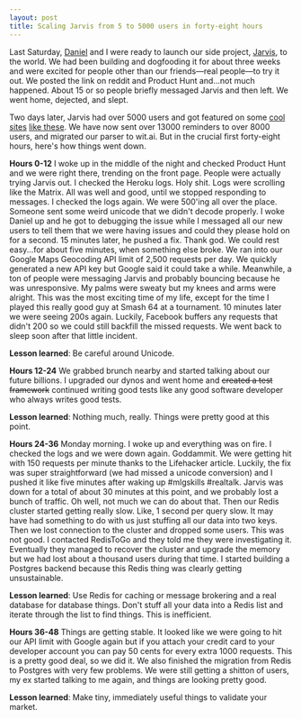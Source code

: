 ```yaml
---
layout: post
title: Scaling Jarvis from 5 to 5000 users in forty-eight hours
---
```


Last Saturday, [Daniel](http://danielballe.com/) and I were ready to launch our side project, [Jarvis](http://hellojarvis.io), to
the world. We had been building and dogfooding it for about three weeks and
were excited for people other than our friends—real people—to try it out. We
posted the link on reddit and Product Hunt and...not much happened. About 15
or so people briefly messaged Jarvis and then left. We went home, dejected, and
slept.

Two days later, Jarvis had over 5000 users and got featured on some [cool sites](https://www.producthunt.com/tech/jarvis-2)
[like these](http://lifehacker.com/jarvis-is-a-facebook-chat-bot-that-can-handle-your-remi-1776834190?utm_campaign=socialflow_lifehacker_facebook&utm_source=lifehacker_facebook&utm_medium=socialflow). We have now sent <span id="jarvis-post-num-reminders">over 13000</span> reminders to <span id="jarvis-post-num-users">over 8000</span> users,
and migrated our parser to wit.ai. But in the crucial first forty-eight hours, here's how things went down.

**Hours 0-12**
I woke up in the middle of the night and checked Product Hunt and we were right
there, trending on the front page. People were actually trying Jarvis out. I
checked the Heroku logs. Holy shit. Logs were scrolling like
the Matrix. All was well and good, until we stopped responding to messages. I checked the logs again.
We were 500'ing all over the place. Someone sent some weird unicode that we didn't decode properly. I woke
Daniel up and he got to debugging the issue while I messaged all our new users
to tell them that we were having issues and could they please hold on for a
second. 15 minutes later, he pushed a fix. Thank god. We could rest
easy...for about five minutes, when something else broke. We ran into our Google
Maps Geocoding API limit of 2,500 requests per day. We quickly generated a new
API key but Google said it could take a while. Meanwhile, a ton of people were
messaging Jarvis and probably bouncing because he was unresponsive. My palms
were sweaty but my knees and arms were alright. This was the most exciting
time of my life, except for the time I played this really good guy at Smash 64
at a tournament. 10 minutes later we were seeing 200s again. Luckily, Facebook
buffers any requests that didn't 200 so we could still backfill the missed
requests. We went back to sleep soon after that little incident.

**Lesson learned**: Be careful around Unicode.

**Hours 12-24**
We grabbed brunch nearby and started talking about our future billions. I upgraded
our dynos and went home and <del>created a test framework</del> continued writing good tests
like any good software developer who always writes good tests.

**Lesson learned**: Nothing much, really. Things were pretty good at this point.

**Hours 24-36**
Monday morning. I woke up and everything was on fire. I checked the logs and
we were down again. Goddammit. We were getting hit with 150 requests
per minute thanks to the Lifehacker article. Luckily, the fix was super
straightforward (we had missed a unicode conversion)  and I pushed it like
five minutes after waking up #mlgskills #realtalk. Jarvis was down for a
total of about 30 minutes at this point, and we probably lost a bunch of
traffic. Oh well, not much we can do about that. Then our Redis cluster
started getting really slow. Like, 1 second per query slow. It may have
had something to do with us just stuffing all our data into two keys. Then
we lost connection to the cluster and dropped some users. This was not
good. I contacted RedisToGo and they told me they were investigating it.
Eventually they managed to recover the cluster and upgrade the memory but
we had lost about a thousand users during that time. I started building a
Postgres backend because this Redis thing was clearly getting unsustainable.

**Lesson learned**: Use Redis for caching or message brokering and a real
database for database things. Don't stuff all your data into a Redis list
and iterate through the list to find things. This is inefficient.

**Hours 36-48**
Things are getting stable. It looked like we were going to hit our API limit
with Google again but if you attach your credit card to your developer account
you can pay 50 cents for every extra 1000 requests. This is a pretty good deal,
so we did it. We also finished the migration from Redis to Postgres with very
few problems. We were still getting a shitton of users, my ex started talking
to me again, and things are looking pretty good.

**Lesson learned**: Make tiny, immediately useful things to validate your market.

<script src="/public/scripts/jarvis.js" defer></script>
